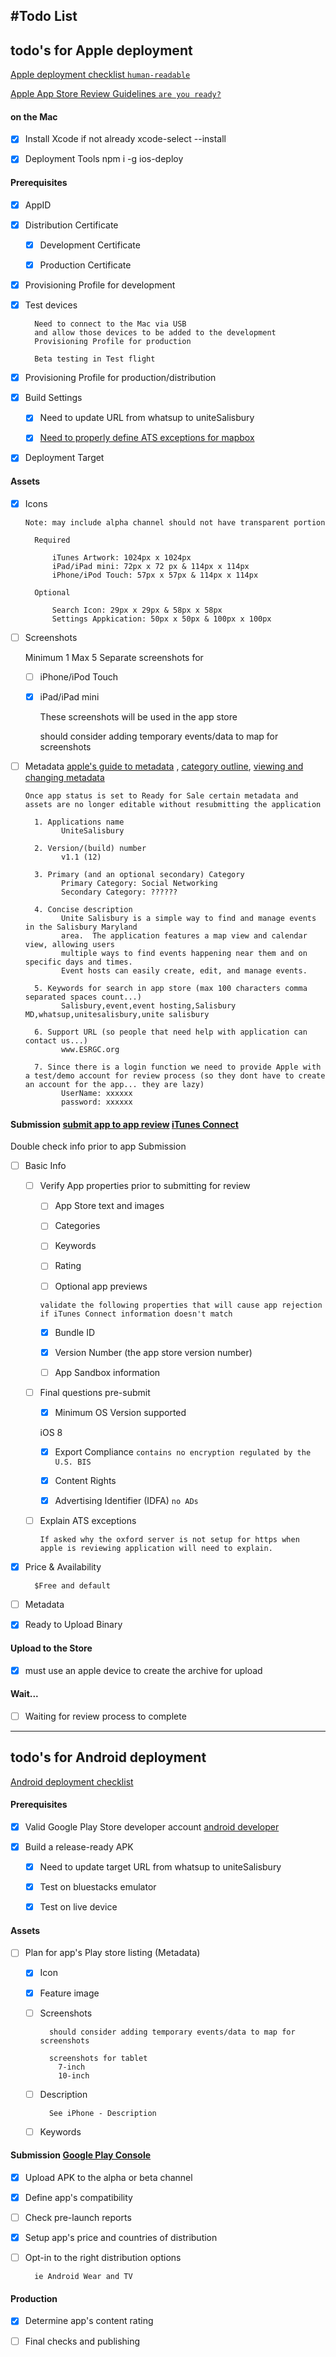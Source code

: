 #Todo List
---

<!-- for transmission back and forth to mac

tar --exclude='node_modules/*' --exclude='*.tar.bz2' -cvjf backup-vX.X.X.tar.bz2 .
 -->

## todo's for Apple deployment

[Apple deployment checklist `human-readable`](https://code.tutsplus.com/tutorials/how-to-submit-an-ios-app-to-the-app-store--mobile-16812)

[Apple App Store Review Guidelines `are you ready?`](https://developer.apple.com/app-store/review/guidelines/)

#### on the Mac
- [x] Install Xcode if not already     xcode-select --install

- [x] Deployment Tools                 npm i -g ios-deploy

#### Prerequisites
- [x] AppID

- [x] Distribution Certificate

    - [x] Development Certificate

    - [x] Production Certificate

- [x] Provisioning Profile for development

- [x] Test devices

        Need to connect to the Mac via USB
        and allow those devices to be added to the development
        Provisioning Profile for production

        Beta testing in Test flight

- [x] Provisioning Profile for production/distribution

- [x] Build Settings

    - [x] Need to update URL from whatsup to uniteSalisbury

    - [x] [Need to properly define ATS exceptions for mapbox ](https://developer.apple.com/library/content/documentation/General/Reference/InfoPlistKeyReference/Articles/CocoaKeys.html#//apple_ref/doc/uid/TP40009251-SW33)

- [x] Deployment Target


#### Assets

- [x] Icons

    `Note: may include alpha channel should not have transparent portion`

        Required

            iTunes Artwork: 1024px x 1024px
            iPad/iPad mini: 72px x 72 px & 114px x 114px
            iPhone/iPod Touch: 57px x 57px & 114px x 114px

        Optional

            Search Icon: 29px x 29px & 58px x 58px
            Settings Appkication: 50px x 50px & 100px x 100px

- [ ] Screenshots

    Minimum 1 Max 5
    Separate screenshots for

    - [ ] iPhone/iPod Touch
    - [x] iPad/iPad mini

        These screenshots will be used in the app store

        should consider adding temporary events/data to map for screenshots

- [ ] Metadata [apple's guide to metadata](https://developer.apple.com/app-store/product-page/)
  , [category outline](https://developer.apple.com/app-store/categories), [viewing and changing metadata](https://developer.apple.com/library/content/documentation/LanguagesUtilities/Conceptual/iTunesConnect_Guide/Chapters/ChangingAppMetadata.html#//apple_ref/doc/uid/TP40011225-CH3-SW1)

  `Once app status is set to Ready for Sale certain metadata and assets are no longer editable without resubmitting the application`

        1. Applications name
              UniteSalisbury

        2. Version/(build) number
              v1.1 (12)

        3. Primary (and an optional secondary) Category
              Primary Category: Social Networking
              Secondary Category: ??????

        4. Concise description
              Unite Salisbury is a simple way to find and manage events in the Salisbury Maryland
              area.  The application features a map view and calendar view, allowing users
              multiple ways to find events happening near them and on specific days and times.  
              Event hosts can easily create, edit, and manage events.

        5. Keywords for search in app store (max 100 characters comma separated spaces count...)
              Salisbury,event,event hosting,Salisbury MD,whatsup,unitesalisbury,unite salisbury

        6. Support URL (so people that need help with application can contact us...)
              www.ESRGC.org

        7. Since there is a login function we need to provide Apple with a test/demo account for review process (so they dont have to create an account for the app... they are lazy)
              UserName: xxxxxx
              password: xxxxxx

#### Submission [submit app to app review](https://developer.apple.com/library/content/documentation/LanguagesUtilities/Conceptual/iTunesConnect_Guide/Chapters/SubmittingTheApp.html) [iTunes Connect](https://itunesconnect.apple.com)

Double check info prior to app Submission

- [ ] Basic Info

  - [ ] Verify App properties prior to submitting for review

      - [ ] App Store text and images

      - [ ] Categories

      - [ ] Keywords

      - [ ] Rating

      - [ ] Optional app previews

      `validate the following properties that will cause app rejection if iTunes Connect information doesn't match`

      - [x] Bundle ID

      - [x] Version Number (the app store version number)

      - [ ] App Sandbox information


  - [ ] Final questions pre-submit

      - [x] Minimum OS Version supported

      iOS 8

      - [x] Export Compliance `contains no encryption regulated by the U.S. BIS`

      - [x] Content Rights

      - [x] Advertising Identifier (IDFA) `no ADs`

  - [ ] Explain ATS exceptions

        If asked why the oxford server is not setup for https when apple is reviewing application will need to explain.

- [x] Price & Availability

        $Free and default

- [ ] Metadata

- [x] Ready to Upload Binary

#### Upload to the Store
- [x] must use an apple device to create the archive for upload

#### Wait...
- [ ] Waiting for review process to complete

---
## todo's for Android deployment

[Android deployment checklist](https://developer.android.com/distribute/best-practices/launch/launch-checklist.html)

#### Prerequisites
- [x] Valid Google Play Store developer account [android developer](https://play.google.com/apps/publish/signup/)

- [x] Build a release-ready APK

  - [x] Need to update target URL from whatsup to uniteSalisbury

  - [x] Test on bluestacks emulator

  - [x] Test on live device

#### Assets
- [ ] Plan for app's Play store listing (Metadata)

  - [x] Icon

  - [x] Feature image

  - [ ] Screenshots

          should consider adding temporary events/data to map for screenshots

          screenshots for tablet
            7-inch
            10-inch

  - [ ] Description

          See iPhone - Description

  - [ ] Keywords

#### Submission [Google Play Console](https://play.google.com/apps/publish)
- [x] Upload APK to the alpha or beta channel

- [x] Define app's compatibility

- [ ] Check pre-launch reports

- [x] Setup app's price and countries of distribution

- [ ] Opt-in to the right distribution options

        ie Android Wear and TV

#### Production
- [x] Determine app's content rating

- [ ] Final checks and publishing

